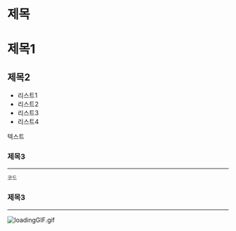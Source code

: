 # 제목

# 제목1

## 제목2

- 리스트1
- 리스트2
- 리스트3
- 리스트4

텍스트

### 제목3

---

```xml
코드

```

### 제목3

---

![loadingGIF.gif](%E1%84%8C%E1%85%A6%E1%84%86%E1%85%A9%E1%86%A8%20a32cef52e1fd46278209160423d7f99d/loadingGIF.gif)